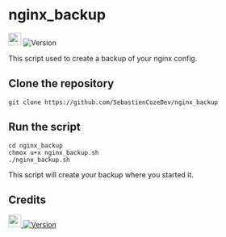 # nginx_backup
[<img src="https://s18955.pcdn.co/wp-content/uploads/2018/02/github.png" width="25"/>](https://github.com/SebastienCozeDev/nginx_backup)
![Version](https://img.shields.io/badge/version-0.1.0-blue.svg)

This script used to create a backup of your nginx config.

## Clone the repository

```
git clone https://github.com/SebastienCozeDev/nginx_backup
```

## Run the script

```
cd nginx_backup
chmox u+x nginx_backup.sh
./nginx_backup.sh
```

This script will create your backup where you started it.

## Credits
[<img src="https://avatars.githubusercontent.com/u/96086580?v=4" width="25"/> ![Version](https://img.shields.io/badge/SebastienCozeDev-blue.svg)](https://sebastien.cozedev.com/)

